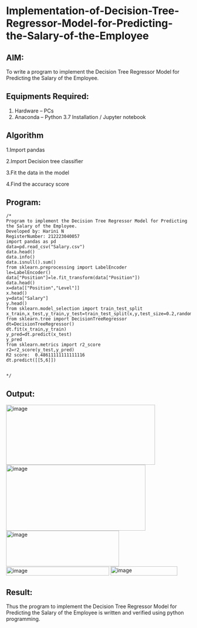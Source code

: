 # Implementation-of-Decision-Tree-Regressor-Model-for-Predicting-the-Salary-of-the-Employee

## AIM:
To write a program to implement the Decision Tree Regressor Model for Predicting the Salary of the Employee.

## Equipments Required:
1. Hardware – PCs
2. Anaconda – Python 3.7 Installation / Jupyter notebook

## Algorithm
1.Import pandas

2.Import Decision tree classifier

3.Fit the data in the model

4.Find the accuracy score
## Program:
```
/*
Program to implement the Decision Tree Regressor Model for Predicting the Salary of the Employee.
Developed by: Harini N
RegisterNumber: 212223040057
import pandas as pd
data=pd.read_csv("Salary.csv")
data.head()
data.info()
data.isnull().sum()
from sklearn.preprocessing import LabelEncoder
le=LabelEncoder()
data["Position"]=le.fit_transform(data["Position"])
data.head()
x=data[["Position","Level"]]
x.head()
y=data["Salary"]
y.head()
from sklearn.model_selection import train_test_split
x_train,x_test,y_train,y_test=train_test_split(x,y,test_size=0.2,random_state=2)
from sklearn.tree import DecisionTreeRegressor
dt=DecisionTreeRegressor()
dt.fit(x_train,y_train)
y_pred=dt.predict(x_test)
y_pred
from sklearn.metrics import r2_score
r2=r2_score(y_test,y_pred)
R2 score:  0.48611111111111116
dt.predict([[5,6]])


*/
```

## Output:
<img width="406" height="163" alt="image" src="https://github.com/user-attachments/assets/dfe1d02e-b084-409e-a5a1-cfb9edcd20d7" />
<img width="380" height="179" alt="image" src="https://github.com/user-attachments/assets/ac47175c-3f8f-4fe5-9cc0-13b7a8bd97d5" />
<img width="308" height="97" alt="image" src="https://github.com/user-attachments/assets/9749e376-c0ff-488e-aa27-db61fcf3d463" />
<img width="281" height="24" alt="image" src="https://github.com/user-attachments/assets/a9773ee2-b0e4-45ec-b4c5-6dcadc617405" />

<img width="182" height="25" alt="image" src="https://github.com/user-attachments/assets/3df50d52-9f22-4390-970c-577b5b2f84af" />




## Result:
Thus the program to implement the Decision Tree Regressor Model for Predicting the Salary of the Employee is written and verified using python programming.
